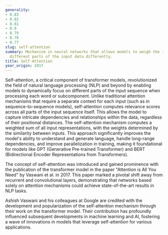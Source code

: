 ```yaml
---
generality:
- 0.83
- 0.82
- 0.81
- 0.8
- 0.79
- 0.78
- 0.77
slug: self-attention
summary: Mechanism in neural networks that allows models to weigh the importance of
  different parts of the input data differently.
title: Self-Attention
year_origin: 2017
---
```


Self-attention, a critical component of transformer models, revolutionized the field of natural language processing (NLP) and beyond by enabling models to dynamically focus on different parts of the input sequence when processing each word or subcomponent. Unlike traditional attention mechanisms that require a separate context for each input (such as in sequence-to-sequence models), self-attention computes relevance scores across all parts of the input sequence itself. This allows the model to capture intricate dependencies and relationships within the data, regardless of their positional distances. The self-attention mechanism computes a weighted sum of all input representations, with the weights determined by the similarity between inputs. This approach significantly improves the model's ability to understand and generate language, handle long-range dependencies, and improve parallelization in training, making it foundational for models like GPT (Generative Pre-trained Transformer) and BERT (Bidirectional Encoder Representations from Transformers).

The concept of self-attention was introduced and gained prominence with the publication of the transformer model in the paper "Attention is All You Need" by Vaswani et al. in 2017. This paper marked a pivotal shift away from recurrent and convolutional layers, demonstrating that networks based solely on attention mechanisms could achieve state-of-the-art results in NLP tasks.

Ashish Vaswani and his colleagues at Google are credited with the development and popularization of the self-attention mechanism through their work on the transformer model. Their contribution has profoundly influenced subsequent developments in machine learning and AI, fostering a wave of innovations in models that leverage self-attention for various applications.